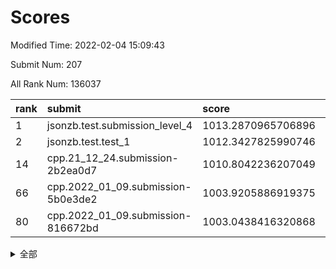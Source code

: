 # Scores

Modified Time: 2022-02-04 15:09:43

Submit Num: 207

All Rank Num: 136037

| rank |               submit               |       score        |       sigma        | pk_num |
| :--- | :--------------------------------- | :----------------- | :----------------- | :----- |
| 1    | jsonzb.test.submission_level_4     | 1013.2870965706896 | 0.8022203073649241 | 2631   |
| 2    | jsonzb.test.test_1                 | 1012.3427825990746 | 0.810260096824494  | 2632   |
| 14   | cpp.21_12_24.submission-2b2ea0d7   | 1010.8042236207049 | 0.7897034311929131 | 2631   |
| 66   | cpp.2022_01_09.submission-5b0e3de2 | 1003.9205886919375 | 0.7177611713870025 | 2629   |
| 80   | cpp.2022_01_09.submission-816672bd | 1003.0438416320868 | 0.7121186808668122 | 2625   |


<details>
<summary>全部</summary>

| rank |                 submit                 |       score        |       sigma        | pk_num |
| :--- | :------------------------------------- | :----------------- | :----------------- | :----- |
| 1    | jsonzb.test.submission_level_4         | 1013.2870965706896 | 0.8022203073649241 | 2631   |
| 2    | jsonzb.test.test_1                     | 1012.3427825990746 | 0.810260096824494  | 2632   |
| 3    | gobigger.level_3.submission_level_3_15 | 1011.9148722799314 | 0.8065273629241471 | 2629   |
| 4    | gobigger.level_3.submission_level_3_16 | 1011.8992736720442 | 0.8027022830110133 | 2632   |
| 5    | gobigger.level_3.submission_level_3_21 | 1011.7167899769856 | 0.7586696090649633 | 2631   |
| 6    | gobigger.level_3.submission_level_3_14 | 1011.4866468017179 | 0.8104331081240395 | 2627   |
| 7    | gobigger.level_3.submission_level_3_8  | 1011.4740453362886 | 0.7968119310808529 | 2626   |
| 8    | gobigger.level_3.submission_level_3_46 | 1011.3819839375504 | 0.7637659695033017 | 2635   |
| 9    | gobigger.level_3.submission_level_3_19 | 1011.3318990128578 | 0.775408271813339  | 2626   |
| 10   | gobigger.level_3.submission_level_3_32 | 1011.2952679106896 | 0.824407386410954  | 2629   |
| 11   | gobigger.level_3.submission_level_3_37 | 1011.1855254308031 | 0.7993127554368245 | 2626   |
| 12   | gobigger.level_3.submission_level_3_23 | 1011.1368175789853 | 0.7586343104943012 | 2630   |
| 13   | gobigger.level_3.submission_level_3_48 | 1011.1303455752792 | 0.7531886322776794 | 2623   |
| 14   | cpp.21_12_24.submission-2b2ea0d7       | 1010.8042236207049 | 0.7897034311929131 | 2631   |
| 15   | gobigger.level_3.submission_level_3_9  | 1010.7218295531043 | 0.7658972088304713 | 2628   |
| 16   | gobigger.level_3.submission_level_3_17 | 1010.6470667990844 | 0.771957223770944  | 2626   |
| 17   | gobigger.level_3.submission_level_3_0  | 1010.6445013040288 | 0.7835013679770458 | 2630   |
| 18   | gobigger.level_3.submission_level_3_18 | 1010.4829801026723 | 0.7662335909853725 | 2626   |
| 19   | gobigger.level_3.submission_level_3_12 | 1010.4616606554939 | 0.7718643691577819 | 2630   |
| 20   | gobigger.level_3.submission_level_3_30 | 1010.3669369325639 | 0.7635144510474213 | 2627   |
| 21   | gobigger.level_3.submission_level_3_49 | 1010.3489748847197 | 0.7564683118294504 | 2627   |
| 22   | gobigger.level_3.submission_level_3_26 | 1010.3395594551293 | 0.7631292746169919 | 2629   |
| 23   | gobigger.level_3.submission_level_3_3  | 1010.240196532356  | 0.7638587205638744 | 2624   |
| 24   | gobigger.level_3.submission_level_3_45 | 1010.1355180085626 | 0.7448599644104802 | 2637   |
| 25   | gobigger.level_3.submission_level_3_35 | 1010.104888403845  | 0.7568685643072861 | 2623   |
| 26   | gobigger.level_3.submission_level_3_41 | 1009.9627019509305 | 0.7654497318826478 | 2629   |
| 27   | gobigger.level_3.submission_level_3_6  | 1009.930018680059  | 0.7737466469801793 | 2630   |
| 28   | gobigger.level_3.submission_level_3_1  | 1009.9182943049003 | 0.7583458532687136 | 2630   |
| 29   | gobigger.level_3.submission_level_3_31 | 1009.9131218692629 | 0.7645275030131912 | 2631   |
| 30   | gobigger.level_3.submission_level_3_2  | 1009.8946570859539 | 0.7749919707732837 | 2623   |
| 31   | gobigger.level_3.submission_level_3_47 | 1009.6894076787546 | 0.7740371957323247 | 2624   |
| 32   | gobigger.level_3.submission_level_3_38 | 1009.658716982066  | 0.7576893889104108 | 2633   |
| 33   | gobigger.level_3.submission_level_3_10 | 1009.6244199867137 | 0.7927715855019327 | 2631   |
| 34   | gobigger.level_3.submission_level_3_20 | 1009.6171250638853 | 0.7484971812561403 | 2625   |
| 35   | gobigger.level_3.submission_level_3_42 | 1009.5678767267544 | 0.7630623761127983 | 2624   |
| 36   | gobigger.level_3.submission_level_3_27 | 1009.5525727942555 | 0.7628670229814785 | 2626   |
| 37   | gobigger.level_3.submission_level_3_7  | 1009.4739251056322 | 0.7515656962800437 | 2627   |
| 38   | gobigger.level_3.submission_level_3_5  | 1009.4723184236761 | 0.7530064340311893 | 2629   |
| 39   | gobigger.level_3.submission_level_3_36 | 1009.4524822509749 | 0.7508345014430816 | 2629   |
| 40   | gobigger.level_3.submission_level_3_25 | 1009.4246189382114 | 0.7633837818315858 | 2625   |
| 41   | gobigger.level_3.submission_level_3_4  | 1009.3841269196416 | 0.7539642740741448 | 2625   |
| 42   | gobigger.level_3.submission_level_3_13 | 1009.3366467112173 | 0.7506754785574169 | 2624   |
| 43   | gobigger.level_3.submission_level_3_34 | 1009.20988799007   | 0.7522841075725925 | 2631   |
| 44   | gobigger.level_3.submission_level_3_29 | 1009.2058937273339 | 0.7616666147256291 | 2630   |
| 45   | gobigger.level_3.submission_level_3_11 | 1009.1704141810935 | 0.7599528831025805 | 2625   |
| 46   | gobigger.level_3.submission_level_3_40 | 1009.0881241366088 | 0.7556913459814498 | 2633   |
| 47   | gobigger.level_3.submission_level_3_28 | 1009.0388952341898 | 0.7424814797918745 | 2630   |
| 48   | gobigger.level_3.submission_level_3_43 | 1008.8124722121208 | 0.7438805053472106 | 2624   |
| 49   | gobigger.level_3.submission_level_3_22 | 1008.5917635780555 | 0.7629286643468787 | 2629   |
| 50   | gobigger.level_3.submission_level_3_39 | 1008.5492848513077 | 0.7562221596346221 | 2627   |
| 51   | gobigger.level_3.submission_level_3_44 | 1008.5140629860678 | 0.7385406393995076 | 2631   |
| 52   | gobigger.level_3.submission_level_3_33 | 1008.1141451842379 | 0.7444042885816656 | 2622   |
| 53   | gobigger.level_3.submission_level_3_24 | 1007.8816789874734 | 0.7335380392208393 | 2626   |
| 54   | gobigger.level_1.submission_level_1_14 | 1005.1702147715001 | 0.7170750060409108 | 2626   |
| 55   | gobigger.level_1.submission_level_1_45 | 1004.8326838417905 | 0.7171411369691875 | 2629   |
| 56   | gobigger.level_1.submission_level_1_12 | 1004.820711379509  | 0.7211906546873258 | 2629   |
| 57   | gobigger.level_1.submission_level_1_32 | 1004.6628596187633 | 0.7333574333035856 | 2633   |
| 58   | gobigger.level_1.submission_level_1_18 | 1004.4503078563395 | 0.7240040441155671 | 2627   |
| 59   | gobigger.level_1.submission_level_1_15 | 1004.4110624345816 | 0.7201568476807584 | 2635   |
| 60   | gobigger.level_1.submission_level_1_42 | 1004.3999887180686 | 0.7414460114444147 | 2632   |
| 61   | gobigger.level_1.submission_level_1_22 | 1004.2308394199356 | 0.7202703287520418 | 2631   |
| 62   | gobigger.level_1.submission_level_1_31 | 1004.192345392551  | 0.7232166158784951 | 2629   |
| 63   | gobigger.level_1.submission_level_1_48 | 1004.1405277735124 | 0.7232220321717957 | 2630   |
| 64   | gobigger.level_1.submission_level_1_4  | 1004.0995606810709 | 0.7151510183341186 | 2626   |
| 65   | gobigger.level_1.submission_level_1_49 | 1004.0246806464957 | 0.7202030291958418 | 2627   |
| 66   | cpp.2022_01_09.submission-5b0e3de2     | 1003.9205886919375 | 0.7177611713870025 | 2629   |
| 67   | gobigger.level_1.submission_level_1_8  | 1003.6986817205311 | 0.7072627237223326 | 2628   |
| 68   | gobigger.level_1.submission_level_1_44 | 1003.5963363045801 | 0.7024995424288335 | 2623   |
| 69   | gobigger.level_1.submission_level_1_34 | 1003.5211083670171 | 0.7252941316796536 | 2631   |
| 70   | gobigger.level_1.submission_level_1_9  | 1003.5184560915    | 0.7225822139153962 | 2633   |
| 71   | gobigger.level_1.submission_level_1_16 | 1003.4441726389591 | 0.7172928887907958 | 2627   |
| 72   | gobigger.level_1.submission_level_1_2  | 1003.4351203792226 | 0.710223180735624  | 2632   |
| 73   | gobigger.level_1.submission_level_1_5  | 1003.3257879371449 | 0.7146231201739603 | 2630   |
| 74   | gobigger.level_1.submission_level_1_40 | 1003.2746259206671 | 0.7362113121101177 | 2625   |
| 75   | gobigger.level_1.submission_level_1_24 | 1003.1726672330163 | 0.7198393787023427 | 2625   |
| 76   | gobigger.level_1.submission_level_1_6  | 1003.1570451513767 | 0.7239430826535702 | 2628   |
| 77   | gobigger.level_1.submission_level_1_23 | 1003.1454794723865 | 0.7206941962719328 | 2626   |
| 78   | gobigger.level_1.submission_level_1_39 | 1003.0746532360945 | 0.7120426049714268 | 2627   |
| 79   | gobigger.level_1.submission_level_1_35 | 1003.0463620075689 | 0.7298578900759178 | 2632   |
| 80   | cpp.2022_01_09.submission-816672bd     | 1003.0438416320868 | 0.7121186808668122 | 2625   |
| 81   | gobigger.level_1.submission_level_1_20 | 1003.0040356809961 | 0.7163539153564931 | 2631   |
| 82   | gobigger.level_1.submission_level_1_19 | 1002.9879561407569 | 0.7161121253124808 | 2622   |
| 83   | gobigger.level_1.submission_level_1_26 | 1002.964129802554  | 0.7134527305119667 | 2625   |
| 84   | gobigger.level_1.submission_level_1_27 | 1002.9567704504441 | 0.7153671088016866 | 2633   |
| 85   | gobigger.level_1.submission_level_1_11 | 1002.9086376286683 | 0.7277812150781544 | 2632   |
| 86   | gobigger.level_1.submission_level_1_0  | 1002.8982308114702 | 0.7200711644001665 | 2631   |
| 87   | gobigger.level_1.submission_level_1_43 | 1002.8920711375271 | 0.718146364735761  | 2630   |
| 88   | gobigger.level_1.submission_level_1_25 | 1002.8897615882173 | 0.7133097421710896 | 2631   |
| 89   | gobigger.level_1.submission_level_1_7  | 1002.8212833016987 | 0.7107632857847667 | 2629   |
| 90   | gobigger.level_1.submission_level_1_36 | 1002.8026246575628 | 0.7123770818598274 | 2625   |
| 91   | gobigger.level_1.submission_level_1_38 | 1002.8000759874736 | 0.7227213569833371 | 2635   |
| 92   | gobigger.level_1.submission_level_1_3  | 1002.7556903924287 | 0.7250112842941266 | 2630   |
| 93   | gobigger.level_1.submission_level_1_17 | 1002.7259287039963 | 0.7163816527654292 | 2626   |
| 94   | gobigger.level_1.submission_level_1_21 | 1002.7255581893263 | 0.7102696682767234 | 2630   |
| 95   | gobigger.level_1.submission_level_1_28 | 1002.7235460376337 | 0.7165418024910521 | 2625   |
| 96   | gobigger.level_1.submission_level_1_10 | 1002.5779719400479 | 0.7142158998791815 | 2626   |
| 97   | gobigger.level_1.submission_level_1_41 | 1002.5527000882558 | 0.7240407240856693 | 2626   |
| 98   | gobigger.level_1.submission_level_1_1  | 1002.5495772580823 | 0.7079445335796695 | 2624   |
| 99   | gobigger.level_1.submission_level_1_37 | 1002.524301152244  | 0.7261439857584997 | 2631   |
| 100  | gobigger.level_1.submission_level_1_13 | 1002.486381381273  | 0.7073761118557226 | 2625   |
| 101  | gobigger.level_1.submission_level_1_47 | 1002.4618109553311 | 0.7035181831247586 | 2627   |
| 102  | gobigger.level_1.submission_level_1_30 | 1002.3738627949119 | 0.7206262697004201 | 2624   |
| 103  | gobigger.level_1.submission_level_1_33 | 1002.2994222232605 | 0.71370641127781   | 2624   |
| 104  | gobigger.level_1.submission_level_1_29 | 1002.2475010947707 | 0.7072967927990146 | 2627   |
| 105  | gobigger.level_1.submission_level_1_46 | 1002.2286770010697 | 0.7141760769053145 | 2630   |
| 106  | gobigger.random.submission_random_47   | 997.7018976517695  | 0.7028917446806779 | 2628   |
| 107  | gobigger.random.submission_random_44   | 997.5065570267116  | 0.7102337989360428 | 2626   |
| 108  | gobigger.random.submission_random_30   | 996.9533329031394  | 0.7036167192717191 | 2634   |
| 109  | gobigger.random.submission_random_11   | 996.9002794519088  | 0.7010717839983173 | 2630   |
| 110  | gobigger.random.submission_random_21   | 996.8922701265342  | 0.6982664220161927 | 2636   |
| 111  | gobigger.random.submission_random_36   | 996.8204511746058  | 0.7058769874578723 | 2627   |
| 112  | gobigger.random.submission_random_15   | 996.80815073092    | 0.7110540262867792 | 2627   |
| 113  | gobigger.random.submission_random_23   | 996.7478231055368  | 0.7217441290197827 | 2633   |
| 114  | gobigger.random.submission_random_16   | 996.5064178955232  | 0.7136737467078613 | 2627   |
| 115  | gobigger.random.submission_random_37   | 996.4069246612563  | 0.7202335342608058 | 2634   |
| 116  | gobigger.random.submission_random_29   | 996.3372029697116  | 0.7078056355358844 | 2625   |
| 117  | gobigger.random.submission_random_10   | 996.2536338914321  | 0.7046938937219244 | 2635   |
| 118  | gobigger.random.submission_random_1    | 996.224206679475   | 0.7094906022580512 | 2625   |
| 119  | gobigger.random.submission_random_4    | 996.223003293403   | 0.7013281592926357 | 2630   |
| 120  | gobigger.random.submission_random_48   | 996.2219205103553  | 0.7148804828151201 | 2623   |
| 121  | gobigger.random.submission_random_46   | 996.2179899418675  | 0.7245470573238442 | 2628   |
| 122  | gobigger.random.submission_random_40   | 996.0711966831805  | 0.698845521088326  | 2634   |
| 123  | gobigger.random.submission_random_3    | 996.0609515572455  | 0.7039009103449195 | 2628   |
| 124  | gobigger.random.submission_random_39   | 996.0287301401504  | 0.7130681974961249 | 2632   |
| 125  | gobigger.random.submission_random_27   | 996.0177594695892  | 0.714212270235608  | 2626   |
| 126  | gobigger.random.submission_random_13   | 995.9424723678767  | 0.7158854054253471 | 2625   |
| 127  | gobigger.random.submission_random_28   | 995.9303281389215  | 0.7099957481848145 | 2631   |
| 128  | gobigger.random.submission_random_35   | 995.9280215978908  | 0.708714802366256  | 2628   |
| 129  | gobigger.random.submission_random_18   | 995.8898207845625  | 0.7333918569788984 | 2629   |
| 130  | gobigger.random.submission_random_2    | 995.845265948681   | 0.7027320838797447 | 2629   |
| 131  | gobigger.random.submission_random_8    | 995.8401793022953  | 0.7070033653379746 | 2632   |
| 132  | gobigger.random.submission_random_25   | 995.8176268646972  | 0.7127864243982348 | 2630   |
| 133  | gobigger.random.submission_random_43   | 995.8166242915556  | 0.7136250430689602 | 2627   |
| 134  | gobigger.random.submission_random_45   | 995.7886428614783  | 0.7138830661939505 | 2629   |
| 135  | gobigger.random.submission_random_19   | 995.7170944043592  | 0.7124716744634767 | 2631   |
| 136  | gobigger.random.submission_random_20   | 995.7115202033506  | 0.7077097261768606 | 2629   |
| 137  | gobigger.random.submission_random_22   | 995.7016294151838  | 0.70987333332473   | 2626   |
| 138  | gobigger.random.submission_random_42   | 995.6546356579827  | 0.7181561489073941 | 2632   |
| 139  | gobigger.random.submission_random_7    | 995.6320793024782  | 0.7169276765306837 | 2629   |
| 140  | gobigger.random.submission_random_6    | 995.5742690620986  | 0.7112537248385422 | 2629   |
| 141  | gobigger.random.submission_random_49   | 995.5359054339741  | 0.7094306146181042 | 2624   |
| 142  | gobigger.random.submission_random_32   | 995.4229941333625  | 0.6920372044826679 | 2625   |
| 143  | gobigger.random.submission_random_17   | 995.297090319867   | 0.7110769647198991 | 2625   |
| 144  | gobigger.random.submission_random_41   | 995.2611441543512  | 0.703276139286511  | 2627   |
| 145  | gobigger.random.submission_random_33   | 995.2389151534742  | 0.7205142949486565 | 2628   |
| 146  | gobigger.random.submission_random_0    | 995.2309897424836  | 0.7174249745346436 | 2631   |
| 147  | gobigger.random.submission_random_38   | 995.223313237959   | 0.7038567131289837 | 2634   |
| 148  | gobigger.random.submission_random_9    | 995.2084058321665  | 0.7142736135303843 | 2629   |
| 149  | gobigger.random.submission_random_24   | 995.200471342188   | 0.7419638737280215 | 2632   |
| 150  | gobigger.random.submission_random_31   | 995.1329291167503  | 0.708744390899637  | 2632   |
| 151  | gobigger.random.submission_random_26   | 995.0071022022158  | 0.72009349217608   | 2633   |
| 152  | gobigger.random.submission_random_34   | 994.9544405916433  | 0.7127253825176743 | 2632   |
| 153  | gobigger.random.submission_random_12   | 994.933848943359   | 0.7114789276813893 | 2628   |
| 154  | gobigger.random.submission_random_5    | 994.8850192388744  | 0.7193326086127642 | 2626   |
| 155  | gobigger.random.submission_random_14   | 994.7617320892087  | 0.7241968545130892 | 2628   |
| 156  | gobigger.level_2.submission_level_2_14 | 994.332177930672   | 0.7246347144997253 | 2626   |
| 157  | gobigger.level_2.submission_level_2_9  | 993.71366218329    | 0.7293853301507912 | 2630   |
| 158  | gobigger.level_2.submission_level_2_6  | 993.655005016084   | 0.7214926844194804 | 2630   |
| 159  | gobigger.level_2.submission_level_2_46 | 993.5845660484475  | 0.7490085289143681 | 2629   |
| 160  | gobigger.level_2.submission_level_2_23 | 993.4487473850073  | 0.7409787705110041 | 2633   |
| 161  | gobigger.level_2.submission_level_2_28 | 993.4320889308526  | 0.736194680607896  | 2633   |
| 162  | gobigger.level_2.submission_level_2_31 | 993.1767474496196  | 0.7319059708432475 | 2632   |
| 163  | gobigger.level_2.submission_level_2_42 | 993.0982752945154  | 0.742099572232211  | 2633   |
| 164  | gobigger.level_2.submission_level_2_47 | 993.025829242177   | 0.7444759427147757 | 2627   |
| 165  | gobigger.level_2.submission_level_2_37 | 992.9378688939153  | 0.7280428528619443 | 2635   |
| 166  | gobigger.level_2.submission_level_2_2  | 992.8849384370818  | 0.7352254238835016 | 2631   |
| 167  | gobigger.level_2.submission_level_2_12 | 992.8465809832853  | 0.7364458772474962 | 2631   |
| 168  | gobigger.level_2.submission_level_2_41 | 992.8409897961756  | 0.7239425107237788 | 2631   |
| 169  | gobigger.level_2.submission_level_2_17 | 992.7652616721148  | 0.7315071987215052 | 2634   |
| 170  | gobigger.level_2.submission_level_2_13 | 992.6845044943167  | 0.7314321082743429 | 2628   |
| 171  | gobigger.level_2.submission_level_2_4  | 992.6235153195398  | 0.7427860648408825 | 2627   |
| 172  | gobigger.level_2.submission_level_2_7  | 992.5820342638664  | 0.7196273741441891 | 2636   |
| 173  | gobigger.level_2.submission_level_2_19 | 992.4644954177861  | 0.7394935227224791 | 2630   |
| 174  | gobigger.level_2.submission_level_2_30 | 992.3462799905496  | 0.7339502357954495 | 2629   |
| 175  | gobigger.level_2.submission_level_2_22 | 992.1975003816757  | 0.7446540456134966 | 2632   |
| 176  | gobigger.level_2.submission_level_2_18 | 992.153810525842   | 0.7388774523567218 | 2625   |
| 177  | gobigger.level_2.submission_level_2_32 | 992.0459174113645  | 0.7638518683005867 | 2628   |
| 178  | gobigger.level_2.submission_level_2_27 | 991.9738033167522  | 0.7639451650226099 | 2626   |
| 179  | gobigger.level_2.submission_level_2_49 | 991.9689530716261  | 0.7389107710965077 | 2628   |
| 180  | gobigger.level_2.submission_level_2_48 | 991.9561241294788  | 0.7306809620000987 | 2630   |
| 181  | gobigger.level_2.submission_level_2_1  | 991.934967671054   | 0.7547363146277866 | 2634   |
| 182  | gobigger.level_2.submission_level_2_16 | 991.9228481304971  | 0.7429881735179997 | 2623   |
| 183  | gobigger.level_2.submission_level_2_45 | 991.8676912873618  | 0.7380402775498801 | 2624   |
| 184  | gobigger.level_2.submission_level_2_39 | 991.8517459443292  | 0.7410948136770954 | 2631   |
| 185  | gobigger.level_2.submission_level_2_25 | 991.8049802658043  | 0.7444774467360076 | 2631   |
| 186  | gobigger.level_2.submission_level_2_43 | 991.6876721573811  | 0.7397588135224393 | 2624   |
| 187  | gobigger.level_2.submission_level_2_21 | 991.6293031506391  | 0.7410995144255903 | 2634   |
| 188  | gobigger.level_2.submission_level_2_40 | 991.6142761748545  | 0.7381359869381411 | 2630   |
| 189  | gobigger.level_2.submission_level_2_8  | 991.5615867003281  | 0.7591094265130099 | 2630   |
| 190  | gobigger.level_2.submission_level_2_36 | 991.5449528959023  | 0.7465888596909327 | 2630   |
| 191  | gobigger.level_2.submission_level_2_34 | 991.5413609117157  | 0.7419409446145465 | 2625   |
| 192  | gobigger.level_2.submission_level_2_33 | 991.506285865216   | 0.7585929819385134 | 2632   |
| 193  | gobigger.level_2.submission_level_2_11 | 991.50274239504    | 0.7470057570677544 | 2632   |
| 194  | gobigger.level_2.submission_level_2_10 | 991.5007727019656  | 0.7445964873734356 | 2630   |
| 195  | gobigger.level_2.submission_level_2_3  | 991.3141021133238  | 0.7419902550140148 | 2628   |
| 196  | gobigger.level_2.submission_level_2_20 | 991.249888756786   | 0.7569130405641784 | 2626   |
| 197  | gobigger.level_2.submission_level_2_44 | 990.9946724685249  | 0.7567205441252101 | 2625   |
| 198  | gobigger.level_2.submission_level_2_38 | 990.9878624215517  | 0.7320950703733756 | 2629   |
| 199  | gobigger.level_2.submission_level_2_15 | 990.9625862698821  | 0.7648851712518886 | 2629   |
| 200  | gobigger.level_2.submission_level_2_26 | 990.8312677317411  | 0.756563241077393  | 2624   |
| 201  | gobigger.level_2.submission_level_2_0  | 990.7964849037181  | 0.7787258679929132 | 2630   |
| 202  | gobigger.level_2.submission_level_2_24 | 990.7773081555374  | 0.7469038494613571 | 2632   |
| 203  | gobigger.level_2.submission_level_2_29 | 990.6691500674028  | 0.7516075063926451 | 2630   |
| 204  | gobigger.level_2.submission_level_2_5  | 990.4738549487803  | 0.7492152367944765 | 2621   |
| 205  | gobigger.level_2.submission_level_2_35 | 990.133571054021   | 0.7758708463550844 | 2631   |
| 206  | gobigger.none.submission_none_1        | 976.8766195224679  | 1.4334893437310336 | 2632   |
| 207  | gobigger.none.submission_none_0        | 975.5521719698412  | 1.4724384280155687 | 2630   |

</details>